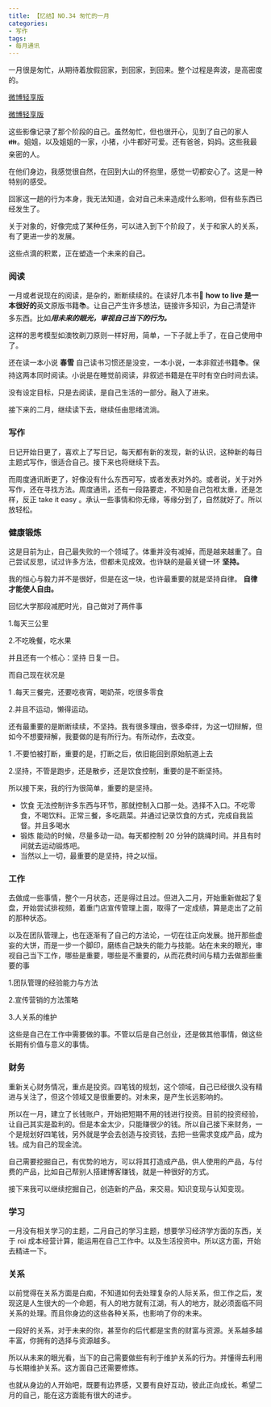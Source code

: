 ```yaml
---
title: 【忆结】NO.34 匆忙的一月
categories:
- 写作
tags: 
- 每月通讯
---
```


一月很是匆忙，从期待着放假回家，到回家，到回来。整个过程是奔波，是高密度的。

[微博轻享版](https://share.api.weibo.cn/share/366648719,4863971750840150.html?weibo_id=4863971750840150)

[微博轻享版](https://share.api.weibo.cn/share/366648811,4860754044390409.html?weibo_id=4860754044390409)

这些影像记录了那个阶段的自己。虽然匆忙，但也很开心，见到了自己的家人👪。姐姐，以及姐姐的一家，小猪，小牛都好可爱。还有爸爸，妈妈。这些我最亲密的人。

在他们身边，我感觉很自然，在回到大山的怀抱里，感觉一切都安心了。这是一种特别的感受。

回家这一趟的行为本身，我无法知道，会对自己未来造成什么影响，但有些东西已经发生了。

关于对象的，好像完成了某种任务，可以进入到下个阶段了，关于和家人的关系，有了更进一步的发展。

这些点滴的积累，正在塑造一个未来的自己。

### 阅读

一月或者说现在的阅读，是杂的，断断续续的。在读好几本书📖 **how to live 是一本很好的**英文原版书籍📚。让自己产生许多想法，链接许多知识，为自己清楚许多东西。比如***用未来的眼光，审视自己当下的行为。***

这样的思考模型如澳牧剃刀原则一样好用，简单，一下子就上手了，在自己使用中了。

还在读一本小说 **春雪** 自己读书习惯还是没变，一本小说，一本非叙述书籍📚。保持这两本同时阅读。小说是在睡觉前阅读，非叙述书籍是在平时有空白时间去读。

没有设定目标，只是去阅读，是自己生活的一部分。融入了进来。

接下来的二月，继续读下去，继续任由思绪流淌。

### 写作

日记开始日更了，喜欢上了写日记，每天都有新的发现，新的认识，这种新的每日主题式写作，很适合自己。接下来也将继续下去。

而周度通讯断更了，好像没有什么东西可写，或者发表对外的。或者说，关于对外写作，还在寻找方法。周度通讯，还有一段路要走，不知是自己包袱太重，还是怎样，反正 take it easy 。承认一些事情和你无缘，等缘分到了，自然就好了。所以放轻松。

### 健康锻炼

这是目前为止，自己最失败的一个领域了。体重并没有减掉，而是越来越重了。自己尝试反思，试过许多方法，但都未见成效。也许缺的是最关键一环 **坚持。**

我的恒心与毅力并不是很好，但是在这一块，也许最重要的就是坚持自律。 **自律才能使人自由。**

回忆大学那段减肥时光，自己做对了两件事

1.每天三公里

2.不吃晚餐，吃水果

并且还有一个核心：坚持 日复一日。

而自己现在状况是

1 .每天三餐完，还要吃夜宵，喝奶茶，吃很多零食

2.并且不运动，懒得运动。

还有最重要的是断断续续，不坚持。我有很多理由，很多牵绊，为这一切辩解，但如今不想要辩解，我要做的是有所行为。有所动作，去改变。

1 .不要怕被打断，重要的是，打断之后，依旧能回到原始航道上去

2.坚持，不管是跑步，还是散步，还是饮食控制，重要的是不断坚持。

所以接下来，我的行为很简单，重要的是坚持。

- 饮食  无法控制许多东西与环节，那就控制入口那一处。选择不入口。不吃零食，不喝饮料。正常三餐，多吃蔬菜。并通过记录饮食的方式，完成自我监督。并且多喝水
- 锻炼 能动的时候，尽量多动一动。每天都控制 20 分钟的跳绳时间。并且有时间就去运动锻炼吧。
- 当然以上一切，最重要的是坚持，持之以恒。

### 工作

去做成一些事情，整个一月状态，还是得过且过。但进入二月，开始重新做起了复盘，开始尝试排视频，着重门店宣传管理上面，取得了一定成绩，算是走出了之前的那种状态。

以及在团队管理上，也在逐渐有了自己的方法论，一切在往正向发展。抛开那些虚妄的大饼，而是一步一个脚印，磨练自己缺失的能力与技能。站在未来的眼光，审视自己当下工作，哪些是重要，哪些是不重要的，从而花费时间与精力去做那些重要的事

1.团队管理的经验能力与方法

2.宣传营销的方法策略

3.人关系的维护

这些是自己在工作中需要做的事。不管以后是自己创业，还是做其他事情，做这些长期有价值与意义的事情。

### 财务

重新关心财务情况，重点是投资。四笔钱的规划，这个领域，自己已经很久没有精进与关注了，但这个领域又是很重要的。对未来，是产生长远影响的。

所以在一月，建立了长钱账户，开始把短期不用的钱进行投资。目前的投资经验，让自己其实是盈利的。但是本金太少，只能赚很少的钱。所以自己接下来财务，一个是规划好四笔钱，另外就是学会去创造与投资钱，去把一些需求变成产品，成为钱。成为自己的现金流。

自己需要挖掘自己，有优势的地方，可以将其打造成产品，供人使用的产品，与付费的产品，比如自己帮别人搭建博客赚钱，就是一种很好的方式。

接下来我可以继续挖掘自己，创造新的产品，来交易。知识变现与认知变现。

### 学习

一月没有相关学习的主题，二月自己的学习主题，想要学习经济学方面的东西，关于 roi 成本经营计算，能运用在自己工作中。以及生活投资中。所以这方面，开始去精进一下。

### 关系

以前觉得在关系方面是白痴，不知道如何去处理复杂的人际关系，但工作之后，发现这是人生很大的一个命题，有人的地方就有江湖，有人的地方，就必须面临不同关系的处理。而且你身边的这些各种关系，也影响了你的未来。

一段好的关系，对于未来的你，甚至你的后代都是宝贵的财富与资源。关系越多越丰富，你拥有的选择与资源越多。

所以从未来的眼光看，当下的自己需要做些有利于维护关系的行为。并懂得去利用与长期维护关系。这方面自己还需要修炼。

也就从身边的人开始吧，既要有边界感，又要有良好互动，彼此正向成长。希望二月的自己，能在这方面能有很大的进步。